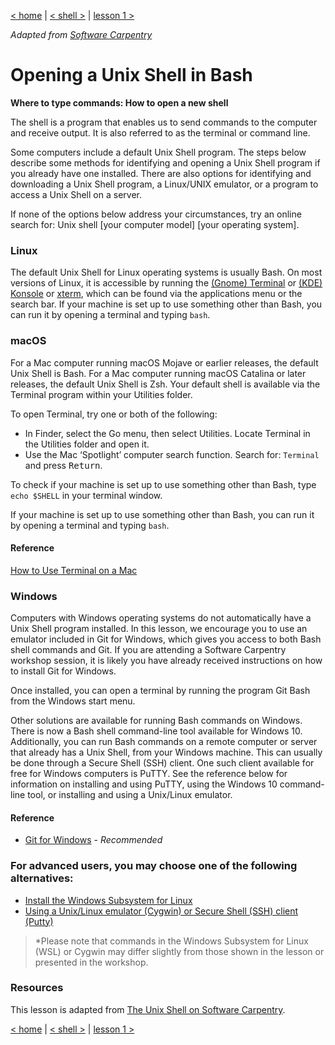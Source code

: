 [< home](index.html) | [< shell >](shell.html) | [lesson 1 >](shell-1.html)

_Adapted from [Software Carpentry]("https://software-carpentry.org")_
# Opening a Unix Shell in Bash

**Where to type commands: How to open a new shell**
  <p>The shell is a program that enables us to send commands to the computer and receive output. It is also referred to as the terminal or command line.</p>

  <p>Some computers include a default Unix Shell program. 
The steps below describe some methods for identifying and opening a Unix Shell program if you already have one installed. 
There are also options for identifying and downloading a Unix Shell program, a Linux/UNIX emulator, or a program to access a Unix Shell on a server.</p>

  <p>If none of the options below address your circumstances, try an online search for: Unix shell [your computer model] [your operating system].</p>

  <h3 id="linux">Linux</h3>
  <p>The default Unix Shell for Linux operating systems is usually Bash.
On most versions of Linux, it is accessible by running the <a href="https://help.gnome.org/users/gnome-terminal/stable/">(Gnome) Terminal</a>
or <a href="https://konsole.kde.org/">(KDE) Konsole</a>
or <a href="https://en.wikipedia.org/wiki/Xterm">xterm</a>,
which can be found via the applications menu or the search bar.
If your machine is set up to use something other than Bash, you can run it by opening a terminal and typing <code class="language-plaintext highlighter-rouge">bash</code>.</p>

  <h3 id="macos">macOS</h3>
  <p>For a Mac computer running macOS Mojave or earlier releases, the default Unix Shell is Bash.
For a Mac computer running macOS Catalina or later releases, the default Unix Shell is Zsh.
Your default shell is available via the Terminal program within your Utilities folder.</p>

  <p>To open Terminal, try one or both of the following:</p>
  <ul>
    <li>In Finder, select the Go menu, then select Utilities. Locate Terminal in the Utilities folder and open it.</li>
    <li>Use the Mac ‘Spotlight’ computer search function. Search for: <code class="language-plaintext highlighter-rouge">Terminal</code> and press <kbd>Return</kbd>.</li>
  </ul>

  <p>To check if your machine is set up to use something other than Bash, type <code class="language-plaintext highlighter-rouge">echo $SHELL</code> in your terminal window.</p>

  <p>If your machine is set up to use something other than Bash, you can run it by opening a terminal and typing <code class="language-plaintext highlighter-rouge">bash</code>.</p>

  <h4 id="reference">Reference</h4>
  <p><a href="http://www.macworld.co.uk/feature/mac-software/how-use-terminal-on-mac-3608274/">How to Use Terminal on a Mac</a></p>

  <h3 id="windows">Windows</h3>
  <p>Computers with Windows operating systems do not automatically have a Unix Shell program installed.
In this lesson, we encourage you to use an emulator included in Git for Windows, 
which gives you access to both Bash shell commands and Git. 
If you are attending a Software Carpentry workshop session, it is likely you have already received instructions on how to install Git for Windows.</p>

  <p>Once installed, you can open a terminal by running the program Git Bash from the Windows start menu.</p>

  <p>Other solutions are available for running Bash commands on Windows. 
There is now a Bash shell command-line tool available for Windows 10. 
Additionally, you can run Bash commands on a remote computer or server that already has a Unix Shell, from your Windows machine. 
This can usually be done through a Secure Shell (SSH) client. 
One such client available for free for Windows computers is PuTTY. 
See the reference below for information on installing and using PuTTY, 
using the Windows 10 command-line tool, or installing and using a Unix/Linux emulator.</p>

  <h4 id="reference-1">Reference</h4>
  <ul>
    <li><a href="https://git-for-windows.github.io/">Git for Windows</a> - <em>Recommended</em></li>
  </ul>

  <h3 id="for-advanced-users-you-may-choose-one-of-the-following-alternatives">For advanced users, you may choose one of the following alternatives:</h3>
  <ul>
    <li><a href="https://docs.microsoft.com/en-us/windows/wsl/install-win10">Install the Windows Subsystem for Linux</a></li>
    <li><a href="http://faculty.smu.edu/reynolds/unixtut/windows.html">Using a Unix/Linux emulator (Cygwin) or Secure Shell (SSH) client (Putty)</a></li>
  </ul>
</blockquote>
<blockquote>
  <p>*Please note that commands in the Windows Subsystem for Linux (WSL) or Cygwin may differ slightly from those shown in the lesson or presented in the workshop.</p>
</blockquote>

### Resources
This lesson is adapted from [The Unix Shell on Software Carpentry](http://swcarpentry.github.io/shell-novice/).


[< home](index.html) | [< shell >](shell.html) | [lesson 1 >](shell-1.html)
